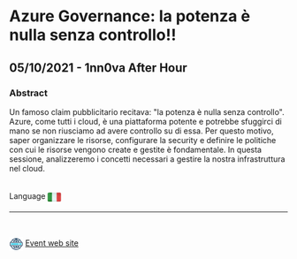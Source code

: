 # Azure Governance: la potenza è nulla senza controllo!!
## 05/10/2021 - 1nn0va After Hour
### Abstract
Un famoso claim pubblicitario recitava: "la potenza è nulla senza controllo". Azure, come tutti i cloud, è una piattaforma potente e potrebbe sfuggirci di mano se non riusciamo ad avere controllo su di essa. Per questo motivo, saper organizzare le risorse, configurare la security e definire le politiche con cui le risorse vengono create e gestite è fondamentale. In questa sessione, analizzeremo i concetti necessari a gestire la nostra infrastruttura nel cloud.

<br/>
Language <img width="25" src="https://raw.githubusercontent.com/massimobonanni/massimobonanni/master/images/flagitaly.svg" style="vertical-align:middle">

<br/>

---

<br/>
<p>
<img width="25" src="https://raw.githubusercontent.com/massimobonanni/massimobonanni/master/images/eventwebsite.svg" style="vertical-align:middle"> 
<a href="https://www.eventbrite.it/e/biglietti-1nn0va-after-hour-fy22-5-puntata-181377814927?aff=ebdsoporgprofile">Event web site</a>
</p>

